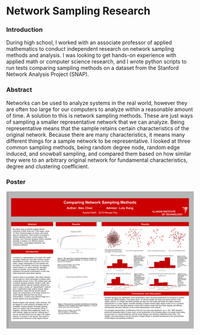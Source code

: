 # Network Sampling Research
### Introduction
During high school, I worked with an associate professor of applied mathematics to conduct independent research on network sampling methods and analysis. I was looking to get hands-on experience with applied math or computer science research, and I wrote python scripts to run tests comparing sampling methods on a dataset from the Stanford Network Analysis Project (SNAP).

### Abstract
Networks can be used to analyze systems in the real world, however they are often too large for our computers to analyze within a reasonable amount of time. A solution to this is network sampling methods. These are just ways of sampling a smaller representative network that we can analyze. Being representative means that the sample retains certain characteristics of the original network. Because there are many characteristics, it means many different things for a sample network to be representative. I looked at three common sampling methods, being random degree node, random edge induced, and snowball sampling, and compared them based on how similar they were to an arbitrary original network for fundamental characteristics, degree and clustering coefficient.

### Poster
![Poster](NetworkSamplingPoster.png)
